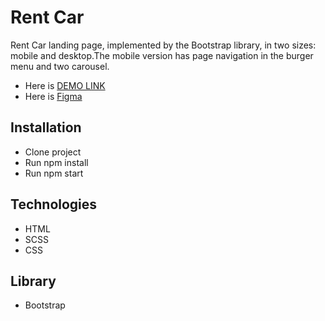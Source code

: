# Rent Car

Rent Car landing page, implemented by the Bootstrap library, in two sizes: mobile and desktop.The mobile version has page navigation in the burger menu and two carousel.

- Here is [DEMO LINK](https://oksana-logos-frontend.github.io/rent_car/)
- Here is [Figma](https://www.figma.com/file/uA7kRTj5367RW5JCChUc9z/Car-Rent-Website-Design---Pickolab-Studio-(Community)-(Copy)?node-id=9%3A15394&t=RwLggiO4f6H1EkXK-0)

## Installation

- Clone project
- Run npm install
- Run npm start 

## Technologies
- HTML
- SCSS
- CSS

## Library 
- Bootstrap
